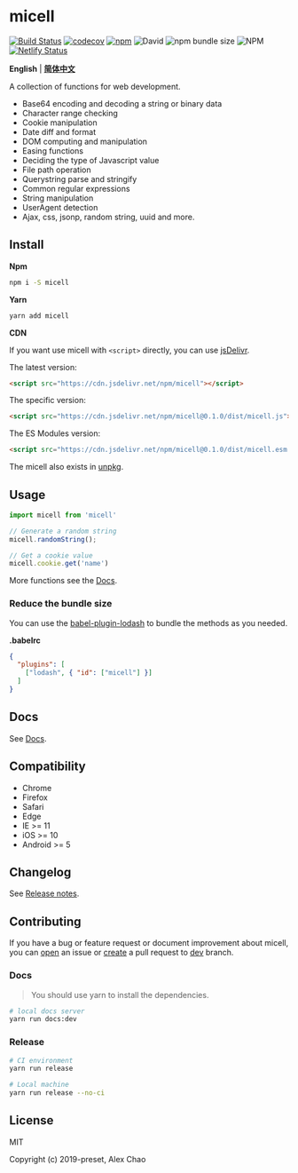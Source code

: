 # micell

[![Build Status](https://travis-ci.com/micell/micell.svg?branch=master)](https://travis-ci.com/micell/micell)
[![codecov](https://codecov.io/gh/micell/micell/branch/master/graph/badge.svg)](https://codecov.io/gh/micell/micell)
[![npm](https://img.shields.io/npm/v/micell.svg)](https://www.npmjs.com/package/micell)
![David](https://img.shields.io/david/micell/micell)
![npm bundle size](https://img.shields.io/bundlephobia/minzip/micell)
![NPM](https://img.shields.io/npm/l/micell)
[![Netlify Status](https://api.netlify.com/api/v1/badges/bff6938e-fda6-416f-84fd-bf33fc6a6072/deploy-status)](https://app.netlify.com/sites/pensive-leakey-00e229/deploys)

**English** | **[简体中文](README_zh-CN.md)**

A collection of functions for web development.

* Base64 encoding and decoding a string or binary data
* Character range checking
* Cookie manipulation
* Date diff and format
* DOM computing and manipulation
* Easing functions
* Deciding the type of Javascript value
* File path operation
* Querystring parse and stringify
* Common regular expressions
* String manipulation
* UserAgent detection
* Ajax, css, jsonp, random string, uuid and more.

## Install

**Npm**

```sh
npm i -S micell
```

**Yarn**

```sh
yarn add micell
```

**CDN**

If you want use micell with `<script>` directly, you can use [jsDelivr](https://www.jsdelivr.com/package/npm/micell).

The latest version:

```html
<script src="https://cdn.jsdelivr.net/npm/micell"></script>
```

The specific version:

```html
<script src="https://cdn.jsdelivr.net/npm/micell@0.1.0/dist/micell.js"></script>
```

The ES Modules version:

```html
<script src="https://cdn.jsdelivr.net/npm/micell@0.1.0/dist/micell.esm.browser.js"></script>
```

The micell also exists in [unpkg](https://unpkg.com/).

## Usage

```js
import micell from 'micell'

// Generate a random string
micell.randomString();

// Get a cookie value
micell.cookie.get('name')
```

More functions see the [Docs](/docs/).

### Reduce the bundle size

You can use the [babel-plugin-lodash](https://www.npmjs.com/package/babel-plugin-lodash) to bundle
the methods as you needed.

**.babelrc**

```json
{
  "plugins": [
    ["lodash", { "id": ["micell"] }]
  ]
}
```

## Docs

See [Docs](https://micell.org/docs).

## Compatibility

* Chrome
* Firefox
* Safari
* Edge
* IE >= 11
* iOS >= 10
* Android >= 5

## Changelog

See [Release notes](https://github.com/micell/micell/releases).

## Contributing

If you have a bug or feature request or document improvement about micell, you can [open](https://github.com/micell/micell/issues/new) an issue or [create](https://github.com/micell/micell/pull/new/dev) a pull request to [dev](https://github.com/micell/micell/tree/dev) branch.

### Docs

> You should use yarn to install the dependencies.

```sh
# local docs server
yarn run docs:dev
```

### Release

```sh
# CI environment
yarn run release

# Local machine
yarn run release --no-ci
```

## License

MIT

Copyright (c) 2019-preset, Alex Chao
